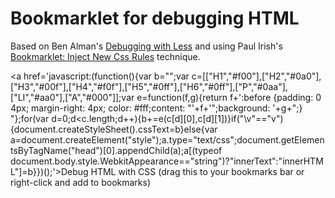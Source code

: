 # Bookmarklet for debugging HTML

Based on Ben Alman's [Debugging with Less](https://github.com/cowboy/benalman.com-idea/commit/d99edd33a5000875776393e28afa412496260850) and using Paul Irish's [Bookmarklet: Inject New Css Rules](http://paulirish.com/2008/bookmarklet-inject-new-css-rules/) technique. 
 
<a href='javascript:(function(){var b="";var c=[["H1","#f00"],["H2","#0a0"],["H3","#00f"],["H4","#f0f"],["H5","#0ff"],["H6","#0ff"],["P","#0aa"],["LI","#aa0"],["A","#000"]];var e=function(f,g){return f+':before {padding: 0 4px; margin-right: 4px; color: #fff;content: "'+f+'";background: '+g+";} "};for(var d=0;d<c.length;d++){b+=e(c[d][0],c[d][1])}if("\v"=="v"){document.createStyleSheet().cssText=b}else{var a=document.createElement("style");a.type="text/css";document.getElementsByTagName("head")[0].appendChild(a);a[(typeof document.body.style.WebkitAppearance=="string")?"innerText":"innerHTML"]=b}})();'>Debug HTML with CSS</a> (drag this to your bookmarks bar or right-click and add to bookmarks)
